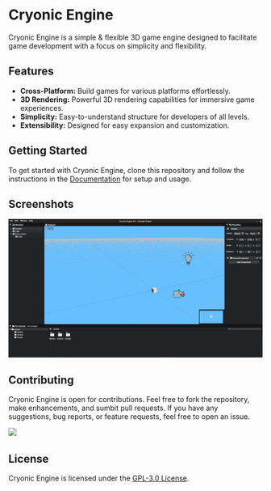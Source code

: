 # Cryonic Engine

Cryonic Engine is a simple & flexible 3D game engine designed to facilitate game development with a focus on simplicity and flexibility.

## Features

- **Cross-Platform:** Build games for various platforms effortlessly.
- **3D Rendering:** Powerful 3D rendering capabilities for immersive game experiences.
- **Simplicity:** Easy-to-understand structure for developers of all levels.
- **Extensibility:** Designed for easy expansion and customization.

## Getting Started

To get started with Cryonic Engine, clone this repository and follow the instructions in the [Documentation](link-to-docs) for setup and usage.

## Screenshots

![Editor](https://github.com/ElectroGamesDev/Cryonic-Engine/blob/master/Images/CryonicEngineExample.PNG?raw=true)

## Contributing

Cryonic Engine is open for contributions. Feel free to fork the repository, make enhancements, and sumbit pull requests. If you have any suggestions, bug reports, or feature requests, feel free to open an issue.

<a href="https://github.com/ElectroGamesDev/Cryonic-Engine/graphs/contributors">
  <img src="https://contrib.rocks/image?repo=ElectroGamesDev/Cryonic-Engine" />
</a>


## License

Cryonic Engine is licensed under the [GPL-3.0 License](LICENSE).
